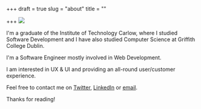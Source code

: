 +++
draft = true
slug = "about"
title = ""

+++
![](/uploads/about-me-510.jpeg)

I'm a graduate of the Institute of Technology Carlow, where I studied Software Development and I have also studied Computer Science at Griffith College Dublin.

I'm a  Software Engineer mostly involved in Web Development.

I am interested in UX & UI and providing an all-round user/customer experience.

Feel free to contact me on [Twitter](https://twitter.com/karlkavo), [LinkedIn](https://www.linkedin.com/in/karlkavanagh1971/) or [email](mailto:karlkavo@gmail.com).

Thanks for reading!